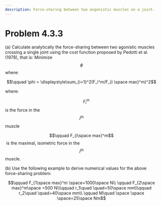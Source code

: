 ```yaml
---
description: Force-sharing between two angonistic muscles on a joint.
---
```


# Problem 4.3.3

(a) Calculate analytically the force-sharing between two agonistic muscles crossing a single joint using the cost function proposed by Pedotti et al. (1978), that is: Minimize $$\phi$$ where:

$$\qquad \phi = \displaystyle\sum_{i=1}^2(F_i^m/F_{i \space max}^m)^2$$

where:

$$\qquad F_i^m$$​ is the force in the $$i^{th}$$​ muscle

$$\qquad F_{i\space max}^m$$​ is the maximal, isometric force in the $$i^{th}$$​ muscle.

(b) Use the following example to derive numerical values for the above force-sharing problem:

$$\qquad F_{1\space max}^m \space=1000\space N\\ \qquad F_{2\space max}^m\space  =500 N\\\qquad r_1\quad \quad=50\space mm\\\qquad r_2\quad \quad=40\space mm\\ \qquad M\quad \space \space \space=25\space Nm$$​
